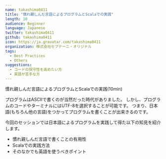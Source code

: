 ```yaml
---
name: takashima0411
title: "慣れ親しんだ言語によるプログラムとScalaでの実践"
length: 10
audience: Beginner
language: Japanese
twitter: takashima0411
github: takashima0411
icon: https://ja.gravatar.com/takashima0411
organization: 株式会社セプテーニ・オリジナル
tags:
  - Best Practices
  - Others
suggestions:
  - コードの保守性を高めたい方
  - 英語が苦手な方
---
```

慣れ親しんだ言語によるプログラムとScalaでの実践(10min)

プログラムはASCIIで書くのが当然だった時代がありました。
しかし、プログラムのコードやターミナルにはUTF-8を選択することが可能です。
つまり、日本語(もちろん他の言語)をつかってプログラムを書くことが出来きるのです。

今回のセッションでは日本語によるプログラムを実践して得た以下の知見を紹介します。
- 慣れ親しんだ言語で書くことの有用性
- Scalaでの実践方法
- そのなかでも英語を使うべきポイント
